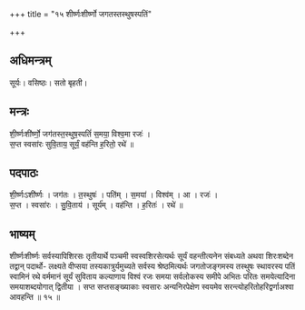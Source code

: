 +++
title = "१५ शीर्ष्णःशीर्ष्णो जगतस्तस्थुषस्पतिं"

+++
## अधिमन्त्रम्
सूर्यः। वसिष्ठः। सतो बृहती।

## मन्त्रः
शी॒र्ष्णःशी॑र्ष्णो॒ जग॑तस्त॒स्थुष॒स्पतिं॑ स॒मया॒ विश्व॒मा रजः॑ ।  
स॒प्त स्वसा॑रः सुवि॒ताय॒ सूर्यं॒ वह॑न्ति ह॒रितो॒ रथे॑ ॥

## पदपाठः
शी॒र्ष्णःऽशी॑र्ष्णः । जग॑तः । त॒स्थुषः॑ । पति॑म् । स॒मया॑ । विश्व॑म् । आ । रजः॑ ।  
स॒प्त । स्वसा॑रः । सु॒वि॒ताय॑ । सूर्य॑म् । वह॑न्ति । ह॒रितः॑ । रथे॑ ॥

## भाष्यम्
शीर्ष्णःशीर्ष्णः सर्वस्यापिशिरसः तृतीयार्थे पञ्चमी स्वस्वशिरसेत्यर्थः सूर्यं वहन्तीत्यनेन संबध्यते अथवा शिरःशब्देन तद्वान् पदार्थो- लक्ष्यते वीप्सया तस्यकात्रुर्यमुच्यते सर्वस्य श्रेष्ठमित्यर्थः जगतोजङ्गमस्य तस्थुषः स्थावरस्य पतिं स्वामिनं रथे वर्ममानं सूर्यं सुविताय कल्याणाय विश्वं रजः समया सर्वलोकस्य समीपे अभितः परितः समयेत्यादिना समयाशब्दयोगात् द्वितीया । सप्त सप्तसङ्ख्याकाः स्वसारः अन्यनिरपेक्षेण स्वयमेव सरन्त्योहरितोहरिद्वर्णाअश्वा आवहन्ति ॥ १५ ॥